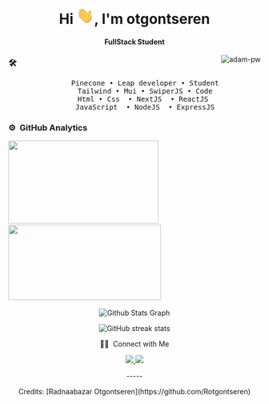 <div align="center">
<h1 align="center">Hi <img width="35" src="https://github.com/1999AZZAR/1999AZZAR/blob/main/resources/img/waving.gif">, I'm otgontseren</h1>
<h4 align="center">FullStack Student</h4>
</div>

<img align="right" src="https://github.com/Adam-pw/Adam-pw/blob/main/animation_500_kxa883sd.gif" alt="adam-pw" />

### 🛠 &nbsp;
<pre style="text-align:center">
     Pinecone • Leap developer • Student
     Tailwind • Mui • SwiperJS • Code
     Html • Css  • NextJS  • ReactJS 
     JavaScript  • NodeJS  • ExpressJS
</pre>
### ⚙️ &nbsp;GitHub Analytics

<p align="left">
<a href="https://github.com/AVS1508">
  <img height="165em" width="300em" src="https://github-readme-stats-eight-theta.vercel.app/api?username=Rotgontseren&show_icons=true&theme=algolia&include_all_commits=true&count_private=true"/>
  <img height="150em" width="305em" src="https://github-readme-stats-eight-theta.vercel.app/api/top-langs/?username=Rotgontseren&layout=compact&langs_count=8&theme=algolia"/>
</a>
</p>

<div align="center">

![Github Stats Graph](https://github-profile-summary-cards.vercel.app/api/cards/profile-details?username=Rotgontseren&theme=radical&hide_border=true)

![GitHub streak stats](https://github-readme-streak-stats.herokuapp.com/?user=Rotgontseren)  

</div>

<p align='center'>
    🤝🏻 &nbsp;Connect with Me
</p>
<p align="center">

<a href="https://www.linkedin.com/in/Rotgontseren" target="_blank">
  <img src="https://img.shields.io/badge/LinkedIn-0077B5?style=flat&logo=linkedin&logoColor=white"/>
</a>
  <a href="https://github.com/Rotgontseren" target="_blank"><img src="https://img.shields.io/badge/GitHub-100000?style=flat&logo=github&logoColor=white"/></a>
<p align="center">
-----

</p>
<p align="center">
  Credits: [Radnaabazar Otgontseren](https://github.com/Rotgontseren)
</p>
